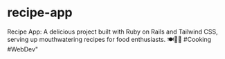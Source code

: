 # recipe-app
Recipe App: A delicious project built with Ruby on Rails and Tailwind CSS, serving up mouthwatering recipes for food enthusiasts. 🍽️👩‍🍳 #Cooking #WebDev"

